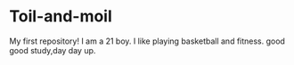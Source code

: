 # Toil-and-moil
My first repository!
I am a 21 boy.
I like playing basketball and fitness.
good good study,day day up.
